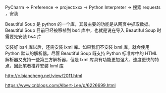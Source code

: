 PyCharm -> Preference -> project:xxx -> Python Interpreter -> 搜索 requests ，安装 

Beautiful Soup 是 python 的一个库，其最主要的功能是从网页中抓取数据。Beautiful Soup 目前已经被移植到 bs4 库中，也就是说在导入 Beautiful Soup 时需要先安装 bs4 库

安装好 bs4 库以后，还需安装 lxml 库。如果我们不安装 lxml 库，就会使用 Python 默认的解析器。尽管 Beautiful Soup 既支持 Python 标准库中的 HTML 解析器又支持一些第三方解析器，但是 lxml 库具有功能更加强大、速度更快的特点，因此笔者推荐安装 lxml 库



http://c.biancheng.net/view/2011.html

https://www.cnblogs.com/Albert-Lee/p/6226699.html